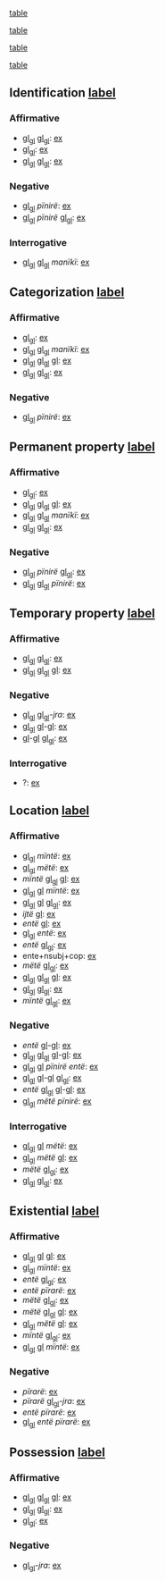 [table](nvpoverview)

[table](nvp_aff)

[table](nvp_neg)

[table](nvp_q)

## Identification [label](nvp-id)

### Affirmative
* [gl](np)<sub>[gl](subj)</sub> [gl](np)<sub>[gl](pred)</sub>:
[ex](convcosnoind-37)
* [gl](np)<sub>[gl](pred)</sub>:
[ex](hist2mape-22)
* [gl](np)<sub>[gl](pred)</sub> [gl](np)<sub>[gl](subj)</sub>:
[ex](descmensgrme-68,ctotawirdi-91,histyarirdi-54)
### Negative
* [gl](np)<sub>[gl](pred)</sub> *pïnirë*:
[ex](histpajirdi-84,histyarirdi-312)
* [gl](np)<sub>[gl](pred)</sub> *pïnirë* [gl](np)<sub>[gl](subj)</sub>:
[ex](convamgu-42)
### Interrogative
* [gl](np)<sub>[gl](pred)</sub> [gl](np)<sub>[gl](subj)</sub> *manïkï*:
[ex](histpajirdi-271)

## Categorization [label](nvp-cat)

### Affirmative
* [gl](np)<sub>[gl](pred)</sub>:
[ex](histyarirdi-623)
* [gl](np)<sub>[gl](pred)</sub> [gl](np)<sub>[gl](subj)</sub> *manïkï*:
[ex](ctovarmafl-315)
* [gl](adv)<sub>[gl](pred)</sub> [gl](np)<sub>[gl](subj)</sub> [gl](cop):
[ex](convhistfamsjm-92)
* [gl](np)<sub>[gl](subj)</sub> [gl](np)<sub>[gl](pred)</sub>:
[ex](hist2mape-21)
### Negative
* [gl](np)<sub>[gl](pred)</sub> *pïnirë*:
[ex](histyarirdi-623)

## Permanent property [label](nvp-perm)

### Affirmative
* [gl](np)<sub>[gl](pred)</sub>:
[ex](conv1stenc-80)
* [gl](adv)<sub>[gl](pred)</sub> [gl](np)<sub>[gl](subj)</sub> [gl](cop):
[ex](convcosnoind-116)
* [gl](np)<sub>[gl](subj)</sub> [gl](np)<sub>[gl](pred)</sub> *manïkï*:
[ex](convinsectmaj-108)
* [gl](np)<sub>[gl](subj)</sub> [gl](np)<sub>[gl](pred)</sub>:
[ex](convinsectmaj-118)
### Negative
* [gl](np)<sub>[gl](pred)</sub> *pïnirë* [gl](np)<sub>[gl](subj)</sub>:
[ex](ctovarmafl-64)
* [gl](np)<sub>[gl](subj)</sub> [gl](np)<sub>[gl](pred)</sub> *pïnirë*:
[ex](descmensgrme-67)

## Temporary property [label](nvp-temp)

### Affirmative
* [gl](np)<sub>[gl](subj)</sub> [gl](np)<sub>[gl](pred)</sub>:
[ex](desccasmaj-85)
* [gl](adv)<sub>[gl](pred)</sub> [gl](np)<sub>[gl](subj)</sub> [gl](cop):
[ex](convhistfamsjm-80)
### Negative
* [gl](np)<sub>[gl](subj)</sub> [gl](adv)<sub>[gl](pred)</sub>*-jra*:
[ex](histaccigrme-2)
* [gl](adv)<sub>[gl](pred)</sub> [gl](cop)-[gl](neg):
[ex](histyarirdi-248,descmensgrme-43)
* [gl](cop)-[gl](neg) [gl](adv)<sub>[gl](pred)</sub>:
[ex](histyarirdi-249)
### Interrogative
* ?:
[ex](convamgu-165)

## Location [label](nvp-loc)

### Affirmative
* [gl](np)<sub>[gl](subj)</sub> *mïntë*:
[ex](ctovarmafl-366)
* [gl](np)<sub>[gl](subj)</sub> *mëtë*:
[ex](histgrme-67,convamgu-77,convamgu-89)
* *mïntë* [gl](np)<sub>[gl](subj)</sub> [gl](cop):
[ex](histpajirdi-120,convhistfamsjm-92)
* [gl](np)<sub>[gl](subj)</sub> [gl](cop) *mïntë*:
[ex](ctorosq-17,convfemgrme-284,histgrme-17)
* [gl](np)<sub>[gl](subj)</sub> [gl](cop) [gl](loc)<sub>[gl](pred)</sub>:
[ex](histgrme-107)
* *ijtë* [gl](cop):
[ex](convfemgrme-290)
* *entë* [gl](cop):
[ex](convestsjm-35)
* [gl](np)<sub>[gl](subj)</sub> *entë*:
[ex](histanfo-1)
* *entë* [gl](np)<sub>[gl](pred)</sub>:
[ex](convinsectmaj-33,ctorosq-28)
* ente+nsubj+cop:
[ex](convamgu-101,ctovarmafl-40,convamgu-138,histyarirdi-674)
* *mëtë* [gl](np)<sub>[gl](pred)</sub>:
[ex](convamgu-76,convamgu-35)
* [gl](loc)<sub>[gl](pred)</sub> [gl](np)<sub>[gl](subj)</sub> [gl](cop):
[ex](convamgu-127,convfemgrme-157,convfemgrme-99)
* [gl](loc)<sub>[gl](pred)</sub> [gl](np)<sub>[gl](subj)</sub>:
[ex](histyarirdi-339,convamgu-80)
* *mïntë* [gl](np)<sub>[gl](subj)</sub>:
[ex](histgrme-3)
### Negative
* *entë* [gl](cop)-[gl](neg):
[ex](convfemgrme-235)
* [gl](loc)<sub>[gl](pred)</sub> [gl](np)<sub>[gl](subj)</sub> [gl](cop)-[gl](neg):
[ex](convamgu-99,ctorosq-8)
* [gl](np)<sub>[gl](subj)</sub> [gl](cop) *pïnirë* *entë*:
[ex](histyarirdi-489)
* [gl](loc)<sub>[gl](pred)</sub> [gl](cop)-[gl](neg) [gl](np)<sub>[gl](subj)</sub>:
[ex](histpajirdi-81)
* *entë* [gl](np)<sub>[gl](subj)</sub> [gl](cop)-[gl](neg):
[ex](convamgu-99)
* [gl](np)<sub>[gl](subj)</sub> *mëtë* *pïnirë*:
[ex](convamgu-78)
### Interrogative
* [gl](np)<sub>[gl](subj)</sub> [gl](cop) *mëtë*:
[ex](convhistfamsjm-49,convhistfamsjm-59)
* [gl](np)<sub>[gl](subj)</sub> *mëtë* [gl](cop):
[ex](convhistfamsjm-95)
* *mëtë* [gl](np)<sub>[gl](pred)</sub>:
[ex](ctowaru-66)
* [gl](loc)<sub>[gl](pred)</sub> [gl](np)<sub>[gl](subj)</sub>:
[ex](histyarirdi-513)

## Existential [label](nvp-ex)

### Affirmative
* [gl](np)<sub>[gl](subj)</sub> [gl](cop) [gl](part):
[ex](ctovarmafl-453)
* [gl](np)<sub>[gl](pred)</sub> *mïntë*:
[ex](histgrme-76)
* *entë* [gl](np)<sub>[gl](pred)</sub>:
[ex](histgrme-86)
* *entë* *pïrarë*:
[ex](convinsectmaj-18)
* *mëtë* [gl](np)<sub>[gl](pred)</sub>:
[ex](histgrme-89,convcosnoind-48)
* *mëtë* [gl](np)<sub>[gl](subj)</sub> [gl](cop):
[ex](ctovarmafl-354)
* [gl](np)<sub>[gl](subj)</sub> *mëtë* [gl](cop):
[ex](ctovarmafl-355,convcosnoind-49)
* *mïntë* [gl](np)<sub>[gl](subj)</sub>:
[ex](ctorosq-116)
* [gl](np)<sub>[gl](subj)</sub> [gl](cop) *mïntë*:
[ex](convfemgrme-106)
### Negative
* *pïrarë*:
[ex](histyarirdi-489)
* *pïrarë* [gl](np)<sub>[gl](subj)</sub>*-jra*:
[ex](desccasmaj-64,desccasmaj-65)
* *entë* *pïrarë*:
[ex](histyarirdi-819,histyarirdi-824)
* [gl](np)<sub>[gl](pred)</sub> *entë* *pïrarë*:
[ex](histyarirdi-823,histyarirdi-823)

## Possession [label](nvp-poss)

### Affirmative
* [gl](adv)<sub>[gl](pred)</sub> [gl](np)<sub>[gl](subj)</sub> [gl](cop):
[ex](convfemgrme-146)
* [gl](np)<sub>[gl](pred)</sub> [gl](np)<sub>[gl](subj)</sub>:
[ex](convinsectmaj-24)
* [gl](np)<sub>[gl](pred)</sub>:
[ex](ctorosq-47)
### Negative
* [gl](adv)<sub>[gl](pred)</sub>*-jra*:
[ex](hist2mape-58)
